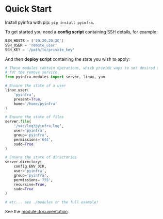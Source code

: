 # Quick Start

Install pyinfra with pip: `pip install pyinfra`.

To get started you need a **config script** containing SSH details, for example:

```py
SSH_HOSTS = ['20.20.20.20']
SSH_USER = 'remote_user'
SSH_KEY = '/path/to/private_key'
```

And then **deploy script** containing the state you wish to apply:

```py
# These modules contain operations, which provide ways to set desired state
# for the remove service.
from pyinfra.modules import server, linux, yum

# Ensure the state of a user
linux.user(
    'pyinfra',
    present=True,
    home='/home/pyinfra'
)

# Ensure the state of files
server.file(
    '/var/log/pyinfra.log',
    user='pyinfra',
    group='pyinfra',
    permissions='644',
    sudo=True
)

# Ensure the state of directories
server.directory(
    config.ENV_DIR,
    user='pyinfra',
    group='pyinfra',
    permissions='755',
    recursive=True,
    sudo=True
)

# etc... see ./modules or the full example!
```

See the [module documentation](./modules).
